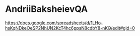 # AndriiBaksheievQA
https://docs.google.com/spreadsheets/d/1LHo-hsKqNDkeOeSP2NhUN2KcT4hc6ppsN8cdbY8-nKQ/edit#gid=0
